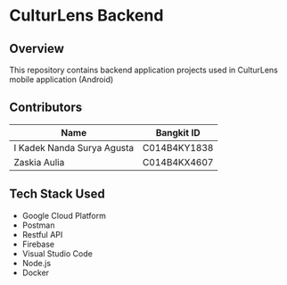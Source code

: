 # CulturLens Backend

## Overview
This repository contains backend application projects used in CulturLens mobile application (Android) 

## Contributors
| Name | Bangkit ID | 
| ------ | ------ |
| I Kadek Nanda Surya Agusta | C014B4KY1838 | 
| Zaskia Aulia | C014B4KX4607 | 

## Tech Stack Used
- Google Cloud Platform
- Postman
- Restful API
- Firebase
- Visual Studio Code
- Node.js
- Docker




[github-dina]: https://github.com/rhmdin
[github-aldi]: https://github.com/fikrialdi10

[github-follow-dina]: https://img.shields.io/github/followers/rhmdin?style=social
[github-follow-aldi]: https://img.shields.io/github/followers/fikrialdi10?style=social
